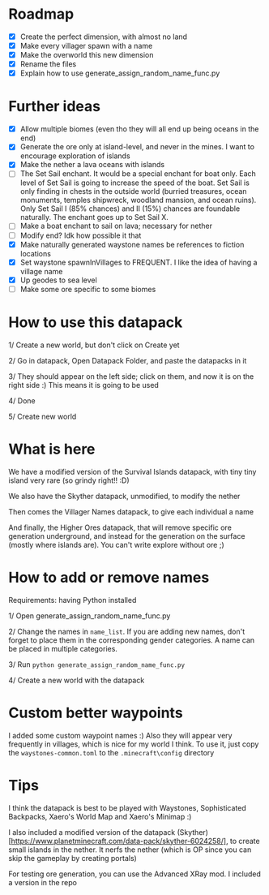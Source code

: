 # Roadmap

- [x] Create the perfect dimension, with almost no land
- [x] Make every villager spawn with a name
- [x] Make the overworld this new dimension
- [x] Rename the files
- [x] Explain how to use generate_assign_random_name_func.py

# Further ideas

- [x] Allow multiple biomes (even tho they will all end up being oceans in the end)
- [x] Generate the ore only at island-level, and never in the mines. I want to encourage exploration of islands
- [x] Make the nether a lava oceans with islands
- [ ] The Set Sail enchant. It would be a special enchant for boat only. Each level of Set Sail is going to increase the speed of the boat. Set Sail is only finding in chests in the outside world (burried treasures, ocean monuments, temples shipwreck, woodland mansion, and ocean ruins). Only Set Sail I (85% chances) and II (15%) chances are foundable naturally. The enchant goes up to Set Sail X.
- [ ] Make a boat enchant to sail on lava; necessary for nether
- [ ] Modify end? Idk how possible it that
- [x] Make naturally generated waystone names be references to fiction locations
- [x] Set waystone spawnInVillages to FREQUENT. I like the idea of having a village name
- [x] Up geodes to sea level
- [ ] Make some ore specific to some biomes

# How to use this datapack

1/ Create a new world, but don't click on Create yet

2/ Go in datapack, Open Datapack Folder, and paste the datapacks in it

3/ They should appear on the left side; click on them, and now it is on the right side :) This means it is going to be used

4/ Done

5/ Create new world


# What is here

We have a modified version of the Survival Islands datapack, with tiny tiny island very rare (so grindy right!! :D)

We also have the Skyther datapack, unmodified, to modify the nether

Then comes the Villager Names datapack, to give each individual a name

And finally, the Higher Ores datapack, that will remove specific ore generation underground, and instead for the generation on the surface (mostly where islands are). You can't write explore without ore ;)

# How to add or remove names

Requirements: having Python installed

1/ Open generate_assign_random_name_func.py

2/ Change the names in `name_list`. If you are adding new names, don't forget to place them in the corresponding gender categories. A name can be placed in multiple categories.

3/ Run `python generate_assign_random_name_func.py`

4/ Create a new world with the datapack

# Custom better waypoints

I added some custom waypoint names :) Also they will appear very frequently in villages, which is nice for my world I think. To use it, just copy the `waystones-common.toml` to the `.minecraft\config` directory

# Tips

I think the datapack is best to be played with Waystones, Sophisticated Backpacks, Xaero's World Map and Xaero's Minimap :)

I also included a modified version of the datapack (Skyther)[https://www.planetminecraft.com/data-pack/skyther-6024258/], to create small islands in the nether. It nerfs the nether (which is OP since you can skip the gameplay by creating portals)


For testing ore generation, you can use the Advanced XRay mod. I included a version in the repo